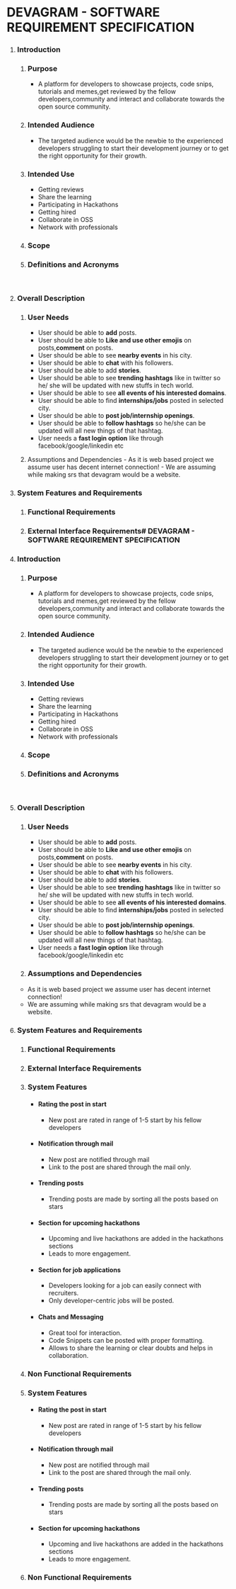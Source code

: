 # DEVAGRAM - SOFTWARE REQUIREMENT SPECIFICATION

1. ### Introduction

   1. ### Purpose

      - A platform for developers to showcase projects, code snips, tutorials and memes,get reviewed by the fellow developers,community and interact and collaborate towards the open source community.

   2. ### Intended Audience
      - The targeted audience would be the newbie to the experienced developers struggling to start their development journey or to get the right opportunity for their growth.
   3. ### Intended Use
      - Getting reviews
      - Share the learning
      - Participating in Hackathons
      - Getting hired
      - Collaborate in OSS
      - Network with professionals
   4. ### Scope
   5. ### Definitions and Acronyms
   <br />

2. ### Overall Description

   1. ### User Needs

      - User should be able to **add** posts.
      - User should be able to **Like and use other emojis** on posts,**comment** on posts.
      - User should be able to see **nearby events** in his city.
      - User should be able to **chat** with his followers.
      - User should be able to add **stories**.
      - User should be able to see **trending hashtags** like in twitter so he/ she will be updated with new stuffs in tech world.
      - User should be able to see **all events of his interested domains**.
      - User should be able to find **internships/jobs** posted in selected city.
      - User should be able to **post job/internship openings**.
      - User should be able to **follow hashtags** so he/she can be updated will all new things of that hashtag.
      - User needs a **fast login option** like through facebook/google/linkedin etc

   2. Assumptions and Dependencies - As it is web based project we assume user has decent internet connection! - We are assuming while making srs that devagram would be a website.
      <br/>

3. ### System Features and Requirements

   1. ### Functional Requirements
   2. ### External Interface Requirements# DEVAGRAM - SOFTWARE REQUIREMENT SPECIFICATION

4. ### Introduction

   1. ### Purpose

      - A platform for developers to showcase projects, code snips, tutorials and memes,get reviewed by the fellow developers,community and interact and collaborate towards the open source community.

   2. ### Intended Audience
      - The targeted audience would be the newbie to the experienced developers struggling to start their development journey or to get the right opportunity for their growth.
   3. ### Intended Use
      - Getting reviews
      - Share the learning
      - Participating in Hackathons
      - Getting hired
      - Collaborate in OSS
      - Network with professionals
   4. ### Scope
   5. ### Definitions and Acronyms
   <br />

5. ### Overall Description

   1. ### User Needs

      - User should be able to **add** posts.
      - User should be able to **Like and use other emojis** on posts,**comment** on posts.
      - User should be able to see **nearby events** in his city.
      - User should be able to **chat** with his followers.
      - User should be able to add **stories**.
      - User should be able to see **trending hashtags** like in twitter so he/ she will be updated with new stuffs in tech world.
      - User should be able to see **all events of his interested domains**.
      - User should be able to find **internships/jobs** posted in selected city.
      - User should be able to **post job/internship openings**.
      - User should be able to **follow hashtags** so he/she can be updated will all new things of that hashtag.
      - User needs a **fast login option** like through facebook/google/linkedin etc

   2. ### Assumptions and Dependencies

   - As it is web based project we assume user has decent internet connection!
   - We are assuming while making srs that devagram would be a website.
     <br/>

6. ### System Features and Requirements

   1. ### Functional Requirements
   2. ### External Interface Requirements
   3. ### System Features<br>
      - #### **Rating the post in start**
        - New post are rated in range of 1-5 start by his fellow developers
      - #### **Notification through mail**
        - New post are notified through mail
        - Link to the post are shared through the mail only.
      * #### **Trending posts**
        - Trending posts are made by sorting all the posts based on stars
      * #### **Section for upcoming hackathons**
        - Upcoming and live hackathons are added in the hackathons sections
        - Leads to more engagement.
      * #### **Section for job applications**
        - Developers looking for a job can easily connect with recruiters.
        - Only developer-centric jobs will be posted.
      * #### **Chats and Messaging**
        - Great tool for interaction.
        - Code Snippets can be posted with proper formatting.
        - Allows to share the learning or clear doubts and helps in collaboration.
   4. ### Non Functional Requirements

   5. ### System Features<br>
      - #### **Rating the post in start**
        - New post are rated in range of 1-5 start by his fellow developers
      - #### **Notification through mail**
        - New post are notified through mail
        - Link to the post are shared through the mail only.
      * #### **Trending posts**
        - Trending posts are made by sorting all the posts based on stars
      * #### **Section for upcoming hackathons**
        - Upcoming and live hackathons are added in the hackathons sections
        - Leads to more engagement.
   6. ### Non Functional Requirements

